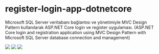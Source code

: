 # register-login-app-dotnetcore
Microsoft SQL Server veritabanı bağlantısı ve yönetimiyle MVC Design Pattern kullanılarak ASP.NET Core login ve register uygulaması. (ASP.NET Core login and registration application using MVC Design Pattern with Microsoft SQL Server database connection and management)

![]([react-portfolio.gif](https://i.hizliresim.com/c1utiah.gif))
![](react-portfolio.gif)
![](react-portfolio.gif)
